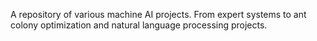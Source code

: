 A repository of various machine AI projects.
From expert systems to ant colony optimization and natural language processing projects.
